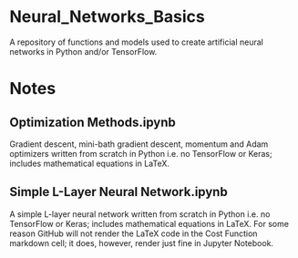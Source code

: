 # Neural_Networks_Basics

A repository of functions and models used to create artificial neural networks in Python and/or TensorFlow.

# Notes

## Optimization Methods.ipynb

Gradient descent, mini-bath gradient descent, momentum and Adam optimizers written from scratch in Python i.e. no TensorFlow or Keras; includes mathematical equations in LaTeX. 

## Simple L-Layer Neural Network.ipynb

A simple L-layer neural network written from scratch in Python i.e. no TensorFlow or Keras; includes mathematical equations in LaTeX.  For some reason GitHub will not render the LaTeX code in the Cost Function markdown cell; it does, however, render just fine in Jupyter Notebook.
